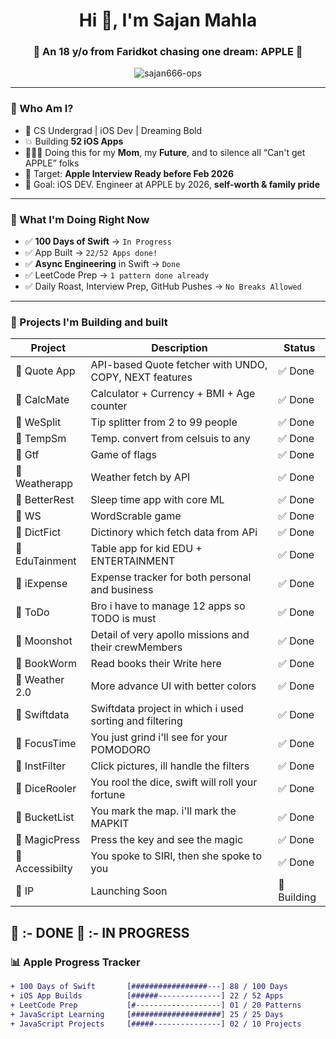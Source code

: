 <h1 align="center">Hi 👋, I'm Sajan Mahla</h1>
<h3 align="center">🚀 An 18 y/o from Faridkot chasing one dream: APPLE 🍎</h3>

<p align="center">
  <img src="https://komarev.com/ghpvc/?username=sajan666-ops&label=Profile%20views&color=0e75b6&style=flat" alt="sajan666-ops" />
</p>

---

### 💼 Who Am I?

- 🧠 CS Undergrad | iOS Dev | Dreaming Bold  
- 💥 Building **52 iOS Apps**  
- 👨‍👩‍👦 Doing this for my **Mom**, my **Future**, and to silence all “Can't get APPLE” folks  
- 🚀 Target: **Apple Interview Ready before Feb 2026**  
- 🎯 Goal: iOS DEV. Engineer at APPLE by 2026, **self-worth & family pride**

---

### 🍎 What I'm Doing Right Now

- ✅ **100 Days of Swift** → `In Progress `
- ✅ App Built → `22/52 Apps done!`
- ✅ **Async Engineering** in Swift → `Done`
- ✅ LeetCode Prep → `1 pattern done already`
- ✅ Daily Roast, Interview Prep, GitHub Pushes → `No Breaks Allowed`

---

### 🧠 Projects I'm Building and built

| Project        | Description                                              | Status     |
|----------------|----------------------------------------------------------|------------|
| 🔹 Quote App    | API-based Quote fetcher with UNDO, COPY, NEXT features   | ✅ Done     |
| 🔹 CalcMate     | Calculator + Currency + BMI + Age counter                | ✅ Done     |
| 🔹 WeSplit      | Tip splitter from 2 to 99 people                         | ✅ Done     |
| 🔹 TempSm       | Temp. convert from celsuis to any                        | ✅ Done     |
| 🔹 Gtf          | Game of flags                                            | ✅ Done     |
| 🔹 Weatherapp   | Weather fetch by API                                     | ✅ Done     |
| 🔹 BetterRest   | Sleep time app with core ML                              | ✅ Done     |
| 🔹 WS           | WordScrable  game                                        | ✅ Done     |
| 🔹 DictFict     | Dictinory which fetch data from APi                      | ✅ Done     |
| 🔹 EduTainment  | Table app for kid EDU + ENTERTAINMENT                    | ✅ Done     |
| 🔹 iExpense     | Expense tracker for both personal and business           | ✅ Done     |
| 🔹 ToDo         | Bro i have to manage 12 apps so TODO is must             | ✅ Done     |
| 🔹 Moonshot     | Detail of very apollo missions and their crewMembers     | ✅ Done     |
| 🔹 BookWorm     | Read books their Write here                              | ✅ Done     |
| 🔹 Weather 2.0  | More advance UI with better colors                       | ✅ Done     |
| 🔹 Swiftdata    | Swiftdata project in which i used sorting and filtering  | ✅ Done     |
| 🔹 FocusTime    | You just grind i'll see for your POMODORO                | ✅ Done     |
| 🔹 InstFilter   | Click pictures, ill handle the filters                   | ✅ Done     |
| 🔹 DiceRooler   | You rool the dice, swift will roll your fortune          | ✅ Done     |
| 🔹 BucketList   | You mark the map. i'll mark the MAPKIT                   | ✅ Done     |
| 🔹 MagicPress   | Press the key and see the magic                          | ✅ Done     |
| 🔹 Accessibilty | You spoke to SIRI, then she spoke to you                 | ✅ Done     |
| 🛑 IP           | Launching Soon                                           | 🚧 Building |

🔹 :- DONE
🛑 :- IN PROGRESS
---

### 📊 Apple Progress Tracker

```diff
+ 100 Days of Swift       [#################---] 88 / 100 Days
+ iOS App Builds          [######--------------] 22 / 52 Apps
+ LeetCode Prep           [#-------------------] 01 / 20 Patterns
+ JavaScript Learning     [####################] 25 / 25 Days
+ JavaScript Projects     [#####---------------] 02 / 10 Projects
